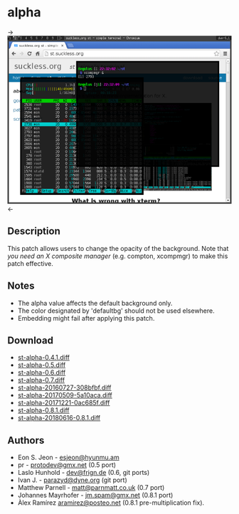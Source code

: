 alpha
=====

->[![Screenshot](st-alpha-s.png)](st-alpha.png)<-

Description
-----------

This patch allows users to change the opacity of the background.
Note that *you need an X composite manager* (e.g. compton, xcompmgr) to
make this patch effective.

Notes
-----

 - The alpha value affects the default background only.
 - The color designated by 'defaultbg' should not be used elsewhere.
 - Embedding might fail after applying this patch.

Download
--------

 * [st-alpha-0.4.1.diff](st-alpha-0.4.1.diff)
 * [st-alpha-0.5.diff](st-alpha-0.5.diff)
 * [st-alpha-0.6.diff](st-alpha-0.6.diff)
 * [st-alpha-0.7.diff](st-alpha-0.7.diff)
 * [st-alpha-20160727-308bfbf.diff](st-alpha-20160727-308bfbf.diff)
 * [st-alpha-20170509-5a10aca.diff](st-alpha-20170509-5a10aca.diff)
 * [st-alpha-20171221-0ac685f.diff](st-alpha-20171221-0ac685f.diff)
 * [st-alpha-0.8.1.diff](st-alpha-0.8.1.diff)
 * [st-alpha-20180616-0.8.1.diff](st-alpha-20180616-0.8.1.diff)

Authors
-------

 * Eon S. Jeon - <esjeon@hyunmu.am>
 * pr - <protodev@gmx.net> (0.5 port)
 * Laslo Hunhold - <dev@frign.de> (0.6, git ports)
 * Ivan J. - <parazyd@dyne.org> (git port)
 * Matthew Parnell - <matt@parnmatt.co.uk> (0.7 port)
 * Johannes Mayrhofer - <jm.spam@gmx.net> (0.8.1 port)
 * Àlex Ramírez <aramirez@posteo.net> (0.8.1 pre-multiplication fix).
